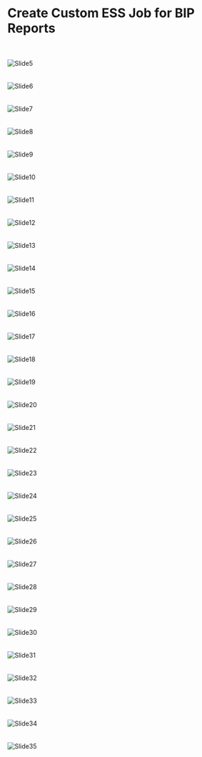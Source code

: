 # Create Custom ESS Job for BIP Reports

<br><br>
![Slide5](https://github.com/user-attachments/assets/f6b9efd2-27ef-4e51-909a-2c688159870e)
<br><br><br>
![Slide6](https://github.com/user-attachments/assets/67cadca3-6c4d-43a7-9f72-7aece2ae69d4)
<br><br><br>
![Slide7](https://github.com/user-attachments/assets/2f434181-4490-475a-9e6c-3a98149efe5f)
<br><br><br>
![Slide8](https://github.com/user-attachments/assets/a64ea2ea-a802-434c-9581-d354e8ee9a7f)
<br><br><br>
![Slide9](https://github.com/user-attachments/assets/fd5d52c5-49cf-4ee0-a36b-f7dcaadad629)
<br><br><br>
![Slide10](https://github.com/user-attachments/assets/c6297476-4bad-4bff-b256-5a3557b9c6f0)
<br><br><br>
![Slide11](https://github.com/user-attachments/assets/12e11cd0-bd30-4acc-9efa-9d689dd2c5b2)
<br><br><br>
![Slide12](https://github.com/user-attachments/assets/c5dc3ee9-8d45-4892-a5be-4ee4e7950735)
<br><br><br>
![Slide13](https://github.com/user-attachments/assets/9bc09abf-3805-4696-b802-e6df42e0914a)
<br><br><br>
![Slide14](https://github.com/user-attachments/assets/caaafded-c24e-498c-99c5-4a9e4f5c3059)
<br><br><br>
![Slide15](https://github.com/user-attachments/assets/3e23d941-6ac2-4e59-a60c-c09521c6d87e)
<br><br><br>
![Slide16](https://github.com/user-attachments/assets/163ce643-1018-42ef-b23a-6ae9a5d6fb1e)
<br><br><br>
![Slide17](https://github.com/user-attachments/assets/32e49dbe-6c6a-4e31-8374-14ed0a359c50)
<br><br><br>
![Slide18](https://github.com/user-attachments/assets/7db3c23f-f7d9-40ec-82bd-6f048c5628f2)
<br><br><br>
![Slide19](https://github.com/user-attachments/assets/695ab960-0ea4-494c-b5b8-bce0b3d9a6bd)
<br><br><br>
![Slide20](https://github.com/user-attachments/assets/a497b755-3676-4a54-a63a-2f889c883227)
<br><br><br>
![Slide21](https://github.com/user-attachments/assets/0392e428-e15e-470f-99c0-cbf6e058d1d9)
<br><br><br>
![Slide22](https://github.com/user-attachments/assets/e3c5ae6f-7a9b-4b8b-9a53-709279601203)
<br><br><br>
![Slide23](https://github.com/user-attachments/assets/3389d16c-fd63-4821-a163-3f94353f1d39)
<br><br><br>
![Slide24](https://github.com/user-attachments/assets/66cb3b32-8015-43a5-bf92-2e99404eeef5)
<br><br><br>
![Slide25](https://github.com/user-attachments/assets/295e72dd-6cb3-454b-bec0-5f989da3494d)
<br><br><br>
![Slide26](https://github.com/user-attachments/assets/284c88ef-5e84-47b6-b84b-17d709a93b8c)
<br><br><br>
![Slide27](https://github.com/user-attachments/assets/b407b556-c912-4868-8500-ce7f7a44103c)
<br><br><br>
![Slide28](https://github.com/user-attachments/assets/052c0fd2-b3f6-4235-aeea-103d3e2bf20f)
<br><br><br>
![Slide29](https://github.com/user-attachments/assets/3664401a-e089-4b85-ba96-048f4f83a523)
<br><br><br>
![Slide30](https://github.com/user-attachments/assets/06c60e34-0358-4278-842c-b8ffca3e71e3)
<br><br><br>
![Slide31](https://github.com/user-attachments/assets/5fa33434-14a1-499d-8972-207d21dd6b9a)
<br><br><br>
![Slide32](https://github.com/user-attachments/assets/acd912ed-1c32-45d1-b019-6d7786a11878)
<br><br><br>
![Slide33](https://github.com/user-attachments/assets/b8e9b8ed-2088-4cdf-a1fe-86bcf7379fb4)
<br><br><br>
![Slide34](https://github.com/user-attachments/assets/38c06b67-98ad-48dc-a532-65602385483e)
<br><br><br>
![Slide35](https://github.com/user-attachments/assets/1ecb017e-714a-481f-89f8-68a728aa401e)
<br><br><br>


